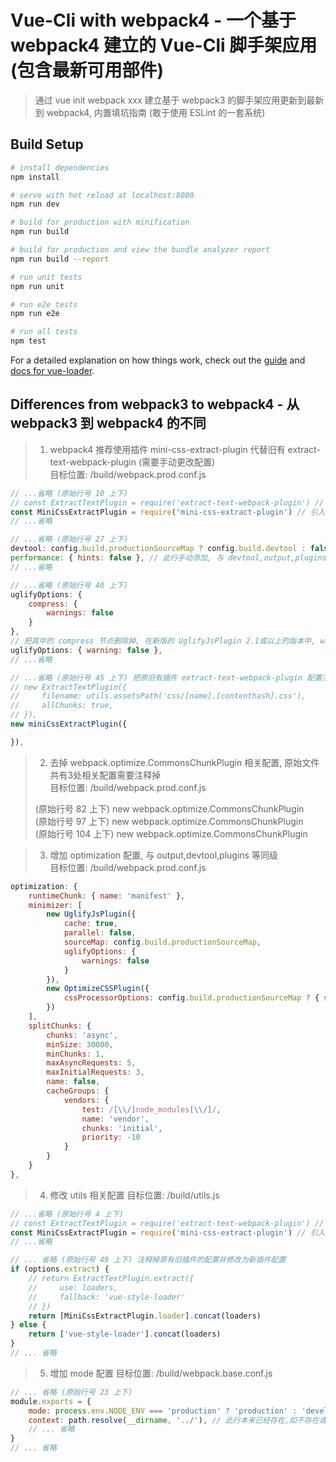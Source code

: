 # Vue-Cli with webpack4 - 一个基于 webpack4 建立的 Vue-Cli 脚手架应用(包含最新可用部件)

> 通过 vue init webpack xxx 建立基于 webpack3 的脚手架应用更新到最新到 webpack4, 内置填坑指南 (敢于使用 ESLint 的一套系统)

## Build Setup

``` bash
# install dependencies
npm install

# serve with hot reload at localhost:8080
npm run dev

# build for production with minification
npm run build

# build for production and view the bundle analyzer report
npm run build --report

# run unit tests
npm run unit

# run e2e tests
npm run e2e

# run all tests
npm test
```

For a detailed explanation on how things work, check out the [guide](http://vuejs-templates.github.io/webpack/) and [docs for vue-loader](http://vuejs.github.io/vue-loader).

## Differences from webpack3 to webpack4 - 从 webpack3 到 webpack4 的不同

> 1. webpack4 推荐使用插件 mini-css-extract-plugin 代替旧有 extract-text-webpack-plugin (需要手动更改配置)    
> 目标位置: /build/webpack.prod.conf.js    

```js
// ...省略 (原始行号 10 上下)    
// const ExtractTextPlugin = require('extract-text-webpack-plugin') // 原有插件引用行注释掉    
const MiniCssExtractPlugin = require('mini-css-extract-plugin') // 引入新插件代替    
// ...省略

// ...省略 (原始行号 27 上下)
devtool: config.build.productionSourceMap ? config.build.devtool : false, // 此行原始文件中应该已自动生成, 如没找到可以自己添加
performance: { hints: false }, // 此行手动添加, 与 devtool,output,plugins 等同级
// ...省略

// ...省略 (原始行号 40 上下)
uglifyOptions: {
    compress: {
        warnings: false
    }
},
// 把其中的 compress 节点删除掉, 在新版的 UglifyJsPlugin 2.1或以上的版本中, warning已经是 options的一个直接属性, 不需要跟在 compress 节点下, 如下:
uglifyOptions: { warning: false },
// ...省略

// ...省略 (原始行号 45 上下) 把原旧有插件 extract-text-webpack-plugin 配置注释掉, 添加 mini-css-extract-plugin 插件配置
// new ExtractTextPlugin({
//     filename: utils.assetsPath('css/[name].[contenthash].css'),
//     allChunks: true,
// }),
new miniCssExtractPlugin({

}),
```

> 2. 去掉 webpack.optimize.CommonsChunkPlugin 相关配置, 原始文件共有3处相关配置需要注释掉    
> 目标位置: /build/webpack.prod.conf.js     
>    
> (原始行号 82 上下) new webpack.optimize.CommonsChunkPlugin    
> (原始行号 97 上下) new webpack.optimize.CommonsChunkPlugin    
> (原始行号 104 上下) new webpack.optimize.CommonsChunkPlugin

> 3. 增加 optimization 配置, 与 output,devtool,plugins 等同级    
> 目标位置: /build/webpack.prod.conf.js    

```js
optimization: {
	runtimeChunk: { name: 'manifest' },
	minimizer: [
		new UglifyJsPlugin({
			cache: true,
			parallel: false,
			sourceMap: config.build.productionSourceMap,
			uglifyOptions: {
				warnings: false
			}
		}),
		new OptimizeCSSPlugin({
			cssProcessorOptions: config.build.productionSourceMap ? { safe: true, map: { inline: false } } : { safe: true }
		})
	],
	splitChunks: {
		chunks: 'async',
		minSize: 30000,
		minChunks: 1,
		maxAsyncRequests: 5,
		maxInitialRequests: 3,
		name: false,
		cacheGroups: {
			vendors: {
				test: /[\\/]node_modules[\\/]/,
				name: 'vendor',
				chunks: 'initial',
				priority: -10
			}
		}
	}
},
```

> 4. 修改 utils 相关配置
> 目标位置: /build/utils.js    

```js
// ...省略 (原始行号 4 上下)    
// const ExtractTextPlugin = require('extract-text-webpack-plugin') // 原有插件引用行注释掉    
const MiniCssExtractPlugin = require('mini-css-extract-plugin') // 引入新插件代替    
// ...省略

// ... 省略 (原始行号 49 上下) 注释掉原有旧插件的配置并修改为新插件配置
if (options.extract) {
	// return ExtractTextPlugin.extract({
	//     use: loaders,
	//     fallback: 'vue-style-loader'
	// })
	return [MiniCssExtractPlugin.loader].concat(loaders)
} else {
    return ['vue-style-loader'].concat(loaders)
}
// ... 省略
```

> 5. 增加 mode 配置
> 目标位置: /build/webpack.base.conf.js

```js
// ... 省略 (原始行号 23 上下)
module.exports = {
	mode: process.env.NODE_ENV === 'production' ? 'production' : 'development', // 此行必须手动添加,本不存在
	context: path.resolve(__dirname, '../'), // 此行本来已经存在,如不存在请也手动添加
	// ... 省略
}
// ... 省略
```